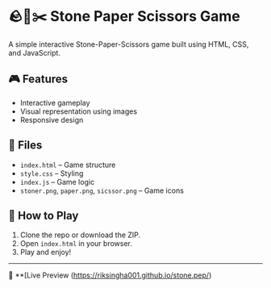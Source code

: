 # 🪨📄✂️ Stone Paper Scissors Game

A simple interactive Stone-Paper-Scissors game built using HTML, CSS, and JavaScript.

## 🎮 Features
- Interactive gameplay
- Visual representation using images
- Responsive design

## 📁 Files
- `index.html` – Game structure
- `style.css` – Styling
- `index.js` – Game logic
- `stoner.png`, `paper.png`, `sicssor.png` – Game icons

## 🚀 How to Play
1. Clone the repo or download the ZIP.
2. Open `index.html` in your browser.
3. Play and enjoy!

---

🔗 **[Live Preview (https://riksingha001.github.io/stone.pep/)
